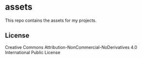 # assets
This repo contains the assets for my projects.

## License
Creative Commons Attribution-NonCommercial-NoDerivatives 4.0 International Public License

